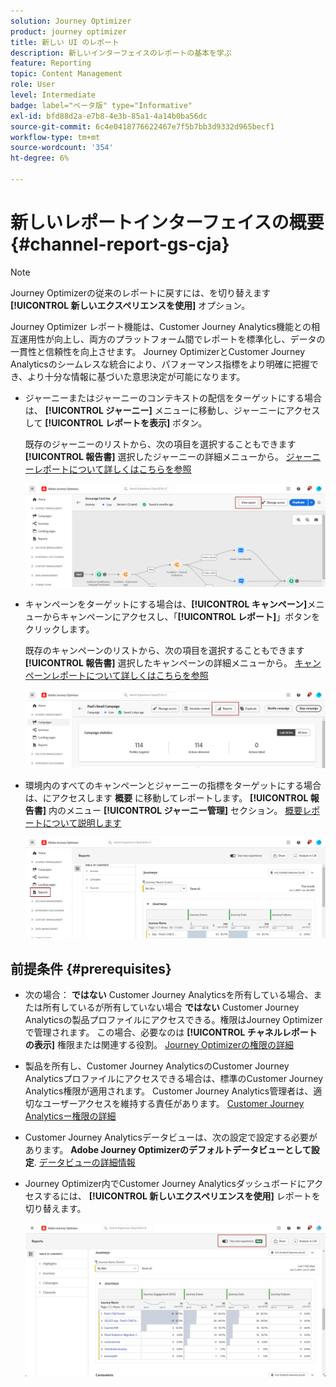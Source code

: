 ```yaml
---
solution: Journey Optimizer
product: journey optimizer
title: 新しい UI のレポート
description: 新しいインターフェイスのレポートの基本を学ぶ
feature: Reporting
topic: Content Management
role: User
level: Intermediate
badge: label="ベータ版" type="Informative"
exl-id: bfd88d2a-e7b8-4e3b-85a1-4a14b0ba56dc
source-git-commit: 6c4e0418776622467e7f5b7bb3d9332d965becf1
workflow-type: tm+mt
source-wordcount: '354'
ht-degree: 6%

---
```


# 新しいレポートインターフェイスの概要 {#channel-report-gs-cja}

>[!NOTE]
>
> Journey Optimizerの従来のレポートに戻すには、を切り替えます **[!UICONTROL 新しいエクスペリエンスを使用]** オプション。

Journey Optimizer レポート機能は、Customer Journey Analytics機能との相互運用性が向上し、両方のプラットフォーム間でレポートを標準化し、データの一貫性と信頼性を向上させます。 Journey OptimizerとCustomer Journey Analyticsのシームレスな統合により、パフォーマンス指標をより明確に把握でき、より十分な情報に基づいた意思決定が可能になります。

* ジャーニーまたはジャーニーのコンテキストの配信をターゲットにする場合は、 **[!UICONTROL ジャーニー]** メニューに移動し、ジャーニーにアクセスして **[!UICONTROL レポートを表示]** ボタン。

  既存のジャーニーのリストから、次の項目を選択することもできます **[!UICONTROL 報告書]** 選択したジャーニーの詳細メニューから。 [ジャーニーレポートについて詳しくはこちらを参照](journey-global-report-cja.md)

  ![](assets/gs-cja-report-3.png)

* キャンペーンをターゲットにする場合は、**[!UICONTROL キャンペーン]**&#x200B;メニューからキャンペーンにアクセスし、「**[!UICONTROL レポート]**」ボタンをクリックします。

  既存のキャンペーンのリストから、次の項目を選択することもできます **[!UICONTROL 報告書]** 選択したキャンペーンの詳細メニューから。 [キャンペーンレポートについて詳しくはこちらを参照](campaign-global-report-cja.md)

  ![](assets/gs-cja-report-2.png)

* 環境内のすべてのキャンペーンとジャーニーの指標をターゲットにする場合は、にアクセスします **概要** に移動してレポートします。 **[!UICONTROL 報告書]** 内のメニュー **[!UICONTROL ジャーニー管理]** セクション。 [概要レポートについて説明します](channel-report-cja.md)

  ![](assets/gs-cja-report-1.png)

## 前提条件 {#prerequisites}

* 次の場合： **ではない** Customer Journey Analyticsを所有している場合、または所有しているが所有していない場合 **ではない** Customer Journey Analyticsの製品プロファイルにアクセスできる。権限はJourney Optimizerで管理されます。 この場合、必要なのは **[!UICONTROL チャネルレポートの表示]** 権限または関連する役割。 [Journey Optimizerの権限の詳細](../administration/permissions.md)
* 製品を所有し、Customer Journey AnalyticsのCustomer Journey Analyticsプロファイルにアクセスできる場合は、標準のCustomer Journey Analytics権限が適用されます。 Customer Journey Analytics管理者は、適切なユーザーアクセスを維持する責任があります。 [Customer Journey Analyticsー権限の詳細](https://experienceleague.adobe.com/en/docs/analytics-platform/using/technotes/access-control)
* Customer Journey Analyticsデータビューは、次の設定で設定する必要があります。 **Adobe Journey Optimizerのデフォルトデータビューとして設定**. [データビューの詳細情報](https://experienceleague.adobe.com/ja/docs/analytics-platform/using/cja-dataviews/create-dataview)
* Journey Optimizer内でCustomer Journey Analyticsダッシュボードにアクセスするには、 **[!UICONTROL 新しいエクスペリエンスを使用]** レポートを切り替えます。

  ![](assets/cja-option.png)
